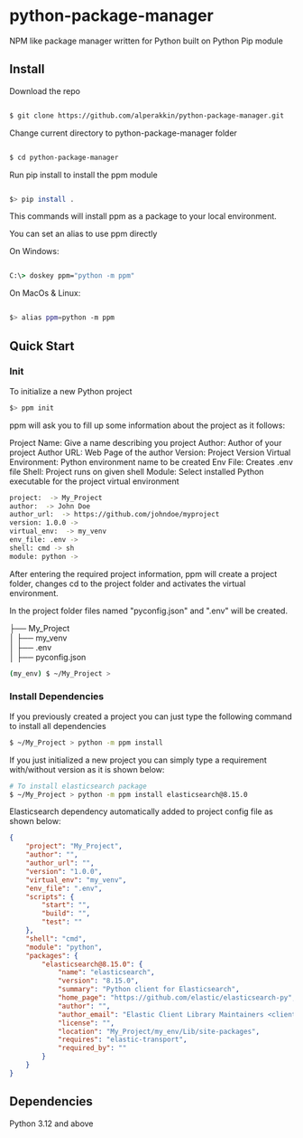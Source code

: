 # python-package-manager

NPM like package manager written for Python built on Python Pip module


## Install

Download the repo
```sh

$ git clone https://github.com/alperakkin/python-package-manager.git

```

Change current directory to python-package-manager folder

```sh

$ cd python-package-manager
```

Run pip install to install the ppm module

```sh

$> pip install .
```


This commands will install ppm as a package to your local environment.

You can set an alias to use ppm directly

On Windows:

```cmd

C:\> doskey ppm="python -m ppm"
```

On MacOs & Linux:

```sh

$> alias ppm=python -m ppm
```


## Quick Start

### Init
To initialize a new Python project

```bash
$> ppm init
```
ppm will ask you to fill up some information about the project as it follows:

Project Name: Give a name describing you project
Author: Author of your project
Author URL: Web Page of the author
Version: Project Version
Virtual Environment: Python environment name to be created
Env File: Creates .env file
Shell: Project runs on given shell
Module: Select installed Python executable for the project virtual environment

```sh
project:  -> My_Project
author:  -> John Doe
author_url:  -> https://github.com/johndoe/myproject
version: 1.0.0 ->
virtual_env:  -> my_venv
env_file: .env ->
shell: cmd -> sh
module: python ->
```

After entering the required project information, ppm will create a project folder, changes cd
to the project folder and activates the virtual environment.

In the project folder files named "pyconfig.json" and ".env"  will be created.

├── My_Project   
│   ├── my_venv   
│   ├── .env   
│   ├── pyconfig.json   



```sh
(my_env) $ ~/My_Project >
```

### Install Dependencies

If you previously created a project you can just type the following command to install all dependencies


```sh
$ ~/My_Project > python -m ppm install
```

If you just initialized a new project you can  simply type a requirement with/without version
as it is shown below:


```sh
# To install elasticsearch package
$ ~/My_Project > python -m ppm install elasticsearch@8.15.0
```

Elasticsearch dependency automatically added to project config file as shown below:

```json
{
    "project": "My_Project",
    "author": "",
    "author_url": "",
    "version": "1.0.0",
    "virtual_env": "my_venv",
    "env_file": ".env",
    "scripts": {
        "start": "",
        "build": "",
        "test": ""
    },
    "shell": "cmd",
    "module": "python",
    "packages": {
        "elasticsearch@8.15.0": {
            "name": "elasticsearch",
            "version": "8.15.0",
            "summary": "Python client for Elasticsearch",
            "home_page": "https://github.com/elastic/elasticsearch-py",
            "author": "",
            "author_email": "Elastic Client Library Maintainers <client-libs@elastic.co>",
            "license": "",
            "location": "My_Project/my_env/Lib/site-packages",
            "requires": "elastic-transport",
            "required_by": ""
        }
    }
}
```


## Dependencies
Python 3.12 and above

